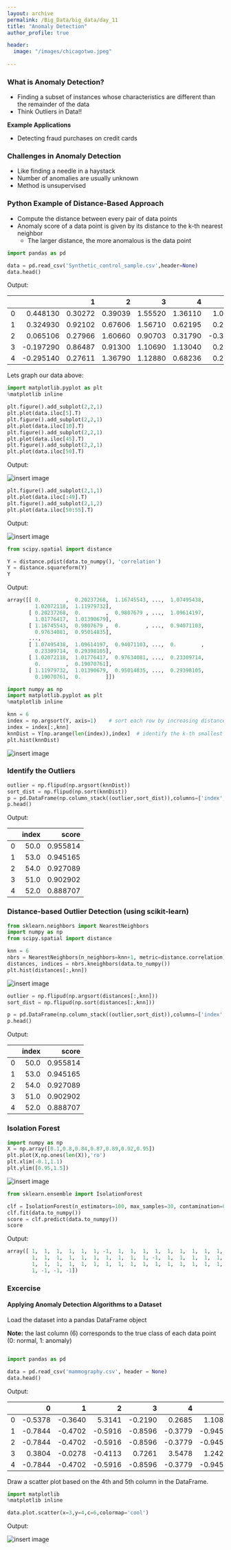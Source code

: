 ```yaml
---
layout: archive
permalink: /Big_Data/big_data/day_11
title: "Anomaly Detection"
author_profile: true

header:
  image: "/images/chicagotwo.jpeg"
  
---
```


### What is Anomaly Detection?

* Finding a subset of instances whose characteristics are different than the remainder of the data
* Think Outliers in Data!!


**Example Applications**

* Detecting fraud purchases on credit cards

### Challenges in Anomaly Detection

* Like finding a needle in a haystack
* Number of anomalies are usually unknown
* Method is unsupervised

### Python Example of Distance-Based Approach

* Compute the distance between every pair of data points
* Anomaly score of a data point is given by its distance to the k-th nearest neighbor
    * The larger distance, the more anomalous is the data point


```python
import pandas as pd

data = pd.read_csv('Synthetic_control_sample.csv',header=None)
data.head()

```

Output:

|   	|           	|       1 	|       2 	|       3 	|       4 	|        5 	|         6 	|        7 	|        8 	|       9 	| ... 	|       50 	|       51 	|        52 	|       53 	|       54 	|     55 	|      56 	|      57 	|        58 	|        59 	|
|--:	|----------:	|--------:	|--------:	|--------:	|--------:	|---------:	|----------:	|---------:	|---------:	|--------:	|----:	|---------:	|---------:	|----------:	|---------:	|---------:	|-------:	|--------:	|--------:	|----------:	|----------:	|
| 0 	|  0.448130 	| 0.30272 	| 0.39039 	| 1.55520 	| 1.36110 	|  1.00610 	|  0.636930 	| -0.51374 	| -0.69051 	| -1.5134 	| ... 	| -0.89196 	| -0.73934 	|  0.821470 	|  1.13340 	|  0.52480 	| 1.5382 	| 1.05790 	| 0.10072 	| -0.079991 	| -0.734820 	|
| 1 	|  0.324930 	| 0.92102 	| 0.67606 	| 1.56710 	| 0.62195 	|  0.23225 	|  0.699970 	| -0.29080 	| -1.06150 	| -1.1291 	| ... 	| -0.89692 	| -1.61170 	|  0.049964 	| -0.20141 	|  0.96575 	| 1.5515 	| 1.34120 	| 0.54099 	|  0.488130 	|  0.075192 	|
| 2 	|  0.065106 	| 0.27966 	| 1.60660 	| 0.90703 	| 0.31790 	| -0.38201 	| -0.071902 	| -1.69230 	| -1.05300 	| -1.0928 	| ... 	| -0.85534 	| -1.61720 	| -0.786690 	| -0.44217 	|  0.61959 	| 1.4380 	| 1.21310 	| 1.20440 	|  0.411550 	| -0.733190 	|
| 3 	| -0.197290 	| 0.86487 	| 0.91300 	| 1.10690 	| 1.13040 	|  0.22366 	| -0.070158 	| -0.91154 	| -1.32590 	| -1.3727 	| ... 	| -1.51920 	| -1.82530 	| -0.541960 	| -0.64238 	|  0.20283 	| 1.1598 	| 1.76730 	| 1.27050 	|  0.200010 	| -0.351930 	|
| 4 	| -0.295140 	| 0.27611 	| 1.36790 	| 1.12880 	| 0.68236 	|  0.27383 	| -0.083935 	| -0.64006 	| -1.38620 	| -1.1307 	| ... 	| -1.03950 	| -1.28350 	| -1.317100 	| -1.13480 	| -0.46492 	| 0.5699 	| 0.95651 	| 0.87453 	|  0.811540 	| -0.451390 	|


Lets graph our data above:

```python
import matplotlib.pyplot as plt
%matplotlib inline

plt.figure().add_subplot(2,2,1)
plt.plot(data.iloc[5].T)
plt.figure().add_subplot(2,2,1)
plt.plot(data.iloc[10].T)
plt.figure().add_subplot(2,2,1)
plt.plot(data.iloc[45].T)
plt.figure().add_subplot(2,2,1)
plt.plot(data.iloc[50].T)
```

Output:

![insert image](/images/big_data/day14/graphs.png)


```python
plt.figure().add_subplot(2,1,1)
plt.plot(data.iloc[:49].T)
plt.figure().add_subplot(2,1,2)
plt.plot(data.iloc[50:55].T)
```

Output:

![insert image](/images/big_data/day14/graphs2.png)


```python
from scipy.spatial import distance

Y = distance.pdist(data.to_numpy(), 'correlation')
Y = distance.squareform(Y)
Y
```

Output:

```python
array([[ 0.        ,  0.20237268,  1.16745543, ...,  1.07495438,
         1.02072118,  1.11979732],
       [ 0.20237268,  0.        ,  0.9807679 , ...,  1.09614197,
         1.01776417,  1.01390679],
       [ 1.16745543,  0.9807679 ,  0.        , ...,  0.94071103,
         0.97634081,  0.95014835],
       ..., 
       [ 1.07495438,  1.09614197,  0.94071103, ...,  0.        ,
         0.23309714,  0.29398105],
       [ 1.02072118,  1.01776417,  0.97634081, ...,  0.23309714,
         0.        ,  0.19070761],
       [ 1.11979732,  1.01390679,  0.95014835, ...,  0.29398105,
         0.19070761,  0.        ]])
```


```python
import numpy as np
import matplotlib.pyplot as plt
%matplotlib inline

knn = 6
index = np.argsort(Y, axis=1)    # sort each row by increasing distance
index = index[:,knn]             
knnDist = Y[np.arange(len(index)),index]  # identify the k-th smallest distance
plt.hist(knnDist)
```

![insert image](/images/big_data/day14/graph3.png)


### Identify the Outliers

```python
outlier = np.flipud(np.argsort(knnDist))
sort_dist = np.flipud(np.sort(knnDist))
p = pd.DataFrame(np.column_stack((outlier,sort_dist)),columns=['index','score'])
p.head()
```

Output:

|   	| index 	|    score 	|
|--:	|------:	|---------:	|
| 0 	|  50.0 	| 0.955814 	|
| 1 	|  53.0 	| 0.945165 	|
| 2 	|  54.0 	| 0.927089 	|
| 3 	|  51.0 	| 0.902902 	|
| 4 	|  52.0 	| 0.888707 	|


### Distance-based Outlier Detection (using scikit-learn)


```python
from sklearn.neighbors import NearestNeighbors
import numpy as np
from scipy.spatial import distance

knn = 6
nbrs = NearestNeighbors(n_neighbors=knn+1, metric=distance.correlation).fit(data.to_numpy())
distances, indices = nbrs.kneighbors(data.to_numpy())
plt.hist(distances[:,knn])
```

![insert image](/images/big_data/day14/graph4.png)


```python
outlier = np.flipud(np.argsort(distances[:,knn]))
sort_dist = np.flipud(np.sort(distances[:,knn]))

p = pd.DataFrame(np.column_stack((outlier,sort_dist)),columns=['index','score'])
p.head()
```

Output:

|   	| index 	|    score 	|
|--:	|------:	|---------:	|
| 0 	|  50.0 	| 0.955814 	|
| 1 	|  53.0 	| 0.945165 	|
| 2 	|  54.0 	| 0.927089 	|
| 3 	|  51.0 	| 0.902902 	|
| 4 	|  52.0 	| 0.888707 	|


### Isolation Forest

```python
import numpy as np
X = np.array([0.1,0.8,0.84,0.87,0.89,0.92,0.95])
plt.plot(X,np.ones(len(X)),'ro')
plt.xlim(-0.1,1.1)
plt.ylim([0.95,1.5])
```

![insert image](/images/big_data/day14/graph5.png)


```python
from sklearn.ensemble import IsolationForest

clf = IsolationForest(n_estimators=100, max_samples=30, contamination=0.1)
clf.fit(data.to_numpy())
score = clf.predict(data.to_numpy())
score
```

Output:

```python
array([ 1,  1,  1,  1,  1,  1, -1,  1,  1,  1,  1,  1,  1,  1,  1,  1,  1,
        1,  1,  1,  1,  1,  1,  1,  1,  1,  1, -1,  1,  1,  1,  1,  1,  1,
        1,  1,  1,  1,  1,  1,  1,  1,  1,  1,  1,  1,  1,  1,  1,  1, -1,
        1, -1, -1, -1])
```


### Excercise

#### Applying Anomaly Detection Algorithms to a Dataset


Load the dataset into a pandas DataFrame object

**Note:** the last column (6) corresponds to the true class of each data point (0: normal, 1: anomaly)

```python

import pandas as pd

data = pd.read_csv('mammography.csv', header = None)
data.head()

```

Output:

|   	|       0 	|       1 	|       2 	|       3 	|       4 	|       5 	| 6 	|
|--:	|--------:	|--------:	|--------:	|--------:	|--------:	|--------:	|--:	|
| 0 	| -0.5378 	| -0.3640 	|  5.3141 	| -0.2190 	|  0.2685 	|  1.1080 	| 0 	|
| 1 	| -0.7844 	| -0.4702 	| -0.5916 	| -0.8596 	| -0.3779 	| -0.9457 	| 0 	|
| 2 	| -0.7844 	| -0.4702 	| -0.5916 	| -0.8596 	| -0.3779 	| -0.9457 	| 0 	|
| 3 	|  0.3804 	| -0.0278 	| -0.4113 	|  0.7261 	|  3.5478 	|  1.2421 	| 0 	|
| 4 	| -0.7844 	| -0.4702 	| -0.5916 	| -0.8596 	| -0.3779 	| -0.9457 	| 0 	|


Draw a scatter plot based on the 4th and 5th column in the DataFrame.

```python
import matplotlib
%matplotlib inline

data.plot.scatter(x=3,y=4,c=6,colormap='cool')
```

Output:

![insert image](/images/big_data/day14/exercise1.png)



